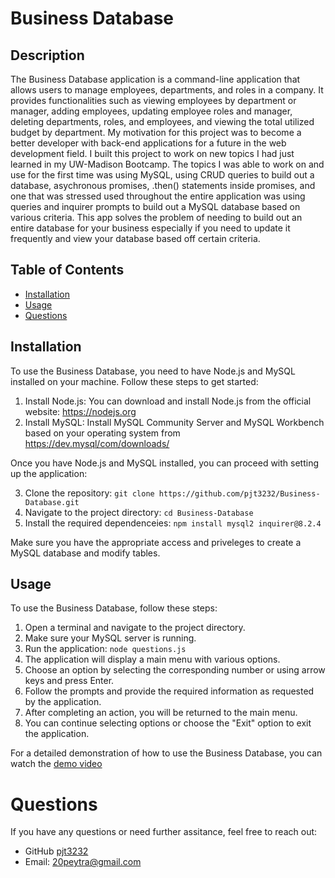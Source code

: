 # Business Database

## Description
The Business Database application is a command-line application that allows users to manage employees, departments, and roles in a company. It provides functionalities such as viewing employees by department or manager, adding employees, updating employee roles and manager, deleting departments, roles, and employees, and viewing the total utilized budget by department. My motivation for this project was to become a better developer with back-end applications for a future in the web development field. I built this project to work on new topics I had just learned in my UW-Madison Bootcamp. The topics I was able to work on and use for the first time was using MySQL, using CRUD queries to build out a database, asychronous promises, .then() statements inside promises, and one that was stressed used throughout the entire application was using queries and inquirer prompts to build out a MySQL database based on various criteria. This app solves the problem of needing to build out an entire database for your business especially if you need to update it frequently and view your database based off certain criteria. 

## Table of Contents
- [Installation](#installation)
- [Usage](#usage)
- [Questions](#questions)

## Installation
To use the Business Database, you need to have Node.js and MySQL installed on your machine. Follow these steps to get started:

1. Install Node.js: 
You can download and install Node.js from the official website: https://nodejs.org
2. Install MySQL:
Install MySQL Community Server and MySQL Workbench based on your operating system from https://dev.mysql/com/downloads/

Once you have Node.js and MySQL installed, you can proceed with setting up the application:

3. Clone the repository: 
`git clone https://github.com/pjt3232/Business-Database.git`
4. Navigate to the project directory:
`cd Business-Database`
5. Install the required dependenceies: 
`npm install mysql2 inquirer@8.2.4`

Make sure you have the appropriate access and priveleges to create a MySQL database and modify tables.

## Usage
To use the Business Database, follow these steps:

1. Open a terminal and navigate to the project directory.
2. Make sure your MySQL server is running.
3. Run the application: `node questions.js`
4. The application will display a main menu with various options.
5. Choose an option by selecting the corresponding number or using arrow keys and press Enter.
6. Follow the prompts and provide the required information as requested by the application.
7. After completing an action, you will be returned to the main menu.
8. You can continue selecting options or choose the "Exit" option to exit the application.

For a detailed demonstration of how to use the Business Database, you can watch the [demo video](./assets/video/Business-Database-Screen-Recording.mov)

# Questions
If you have any questions or need further assitance, feel free to reach out:

- GitHub [pjt3232](https://github.com/pjt3232)
- Email: 20peytra@gmail.com